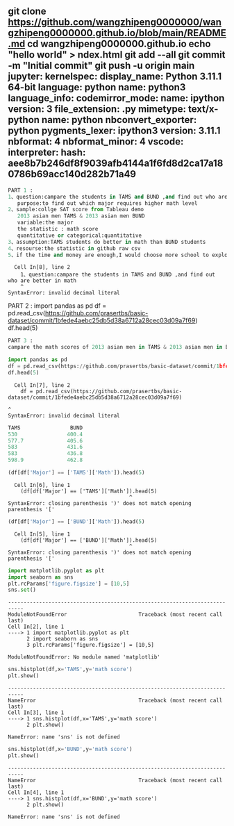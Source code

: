 git clone  https://github.com/wangzhipeng0000000/wangzhipeng0000000.github.io/blob/main/README.md
cd wangzhipeng0000000.github.io
echo "hello world" > ndex.html
git add --all
git commit -m "Initial commit"
git push -u origin main
jupyter:
  kernelspec:
    display_name: Python 3.11.1 64-bit
    language: python
    name: python3
  language_info:
    codemirror_mode:
      name: ipython
      version: 3
    file_extension: .py
    mimetype: text/x-python
    name: python
    nbconvert_exporter: python
    pygments_lexer: ipython3
    version: 3.11.1
  nbformat: 4
  nbformat_minor: 4
  vscode:
    interpreter:
      hash: aee8b7b246df8f9039afb4144a1f6fd8d2ca17a180786b69acc140d282b71a49
---

<div class="cell code" execution_count="8">

``` python
PART 1 : 
1、question:campare the students in TAMS and BUND ,and find out who are better in math
   purpose:to find out which major requires higher math level
2、sample:collge SAT score from Tableau demo
   2013 asian men TAMS & 2013 asian men BUND
   variable:the major
   the statistic : math score
   quantitative or categorical:quantitative
3、assumption:TAMS students do better in math than BUND students
4、resourse:the statistic in github raw csv
5、if the time and money are enough,I would choose more school to explore.
```

<div class="output error" ename="SyntaxError"
evalue="invalid decimal literal (2966126372.py, line 2)">

      Cell In[8], line 2
        1、question:campare the students in TAMS and BUND ,and find out who are better in math
        ^
    SyntaxError: invalid decimal literal

</div>

</div>

<div class="cell markdown">

PART 2 : import pandas as pd df =
pd.read_csv(<https://github.com/prasertbs/basic-dataset/commit/1bfede4aebc25db5d38a6712a28cec03d09a7f69>)
df.head(5)

</div>

<div class="cell code" trusted="true">

``` python
PART 3 :
campare the math scores of 2013 asian men in TAMS & 2013 asian men in BUND
```

</div>

<div class="cell code" execution_count="7" trusted="true">

``` python
import pandas as pd
df = pd.read_csv(https://github.com/prasertbs/basic-dataset/commit/1bfede4aebc25db5d38a6712a28cec03d09a7f69)
df.head(5)
```

<div class="output error" ename="SyntaxError"
evalue="invalid decimal literal (1539317104.py, line 2)">

      Cell In[7], line 2
        df = pd.read_csv(https://github.com/prasertbs/basic-dataset/commit/1bfede4aebc25db5d38a6712a28cec03d09a7f69)
                                                                           ^
    SyntaxError: invalid decimal literal

</div>

</div>

<div class="cell code">

``` python
TAMS                BUND
530                400.4
577.7              405.6
583                431.6
583                436.8
598.9              462.8
```

</div>

<div class="cell code" execution_count="6">

``` python
(df[df['Major'] == ['TAMS']['Math']).head(5)
```

<div class="output error" ename="SyntaxError"
evalue="closing parenthesis ')' does not match opening parenthesis '[' (97410733.py, line 1)">

      Cell In[6], line 1
        (df[df['Major'] == ['TAMS']['Math']).head(5)
                                           ^
    SyntaxError: closing parenthesis ')' does not match opening parenthesis '['

</div>

</div>

<div class="cell code" execution_count="5">

``` python
(df[df['Major'] == ['BUND']['Math']).head(5)
```

<div class="output error" ename="SyntaxError"
evalue="closing parenthesis ')' does not match opening parenthesis '[' (1925996197.py, line 1)">

      Cell In[5], line 1
        (df[df['Major'] == ['BUND']['Math']).head(5)
                                           ^
    SyntaxError: closing parenthesis ')' does not match opening parenthesis '['

</div>

</div>

<div class="cell code" execution_count="2">

``` python
import matplotlib.pyplot as plt
import seaborn as sns
plt.rcParams['figure.figsize'] = [10,5]
sns.set()
```

<div class="output error" ename="ModuleNotFoundError"
evalue="No module named 'matplotlib'">

    ---------------------------------------------------------------------------
    ModuleNotFoundError                       Traceback (most recent call last)
    Cell In[2], line 1
    ----> 1 import matplotlib.pyplot as plt
          2 import seaborn as sns
          3 plt.rcParams['figure.figsize'] = [10,5]

    ModuleNotFoundError: No module named 'matplotlib'

</div>

</div>

<div class="cell code" execution_count="3">

``` python
sns.histplot(df,x='TAMS',y='math score')
plt.show()
```

<div class="output error" ename="NameError"
evalue="name 'sns' is not defined">

    ---------------------------------------------------------------------------
    NameError                                 Traceback (most recent call last)
    Cell In[3], line 1
    ----> 1 sns.histplot(df,x='TAMS',y='math score')
          2 plt.show()

    NameError: name 'sns' is not defined

</div>

</div>

<div class="cell code" execution_count="4">

``` python
sns.histplot(df,x='BUND',y='math score')
plt.show()
```

<div class="output error" ename="NameError"
evalue="name 'sns' is not defined">

    ---------------------------------------------------------------------------
    NameError                                 Traceback (most recent call last)
    Cell In[4], line 1
    ----> 1 sns.histplot(df,x='BUND',y='math score')
          2 plt.show()

    NameError: name 'sns' is not defined

</div>

</div>
